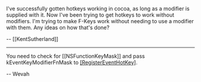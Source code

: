 I've successfully gotten hotkeys working in cocoa, as long as a modifier is supplied with it. Now I've been trying to get hotkeys to work without modifiers. I'm trying to make F-Keys work without needing to use a modifier with them. Any ideas on how that's done?

-- [[KentSutherland]]

----

You need to check for [[NSFunctionKeyMask]] and pass kEventKeyModifierFnMask to [[RegisterEventHotKey]]().

-- Wevah